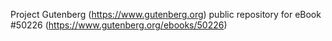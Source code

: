Project Gutenberg (https://www.gutenberg.org) public repository for
eBook #50226 (https://www.gutenberg.org/ebooks/50226)

